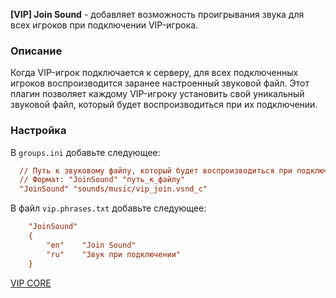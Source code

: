 **[VIP] Join Sound** - добавляет возможность проигрывания звука для всех игроков при подключении VIP-игрока.

### Описание
Когда VIP-игрок подключается к серверу, для всех подключенных игроков воспроизводится заранее настроенный звуковой файл. Этот плагин позволяет каждому VIP-игроку установить свой уникальный звуковой файл, который будет воспроизводиться при их подключении.

### Настройка
В `groups.ini` добавьте следующее:

```ini
  // Путь к звуковому файлу, который будет воспроизводиться при подключении VIP-игрока
  // Формат: "JoinSound" "путь_к_файлу"
  "JoinSound" "sounds/music/vip_join.vsnd_c"
```
В файл `vip.phrases.txt` добавьте следующее:
```ini
    "JoinSound"
    {
        "en"    "Join Sound"
        "ru"    "Звук при подключении"
    }
```
[VIP CORE](https://csdevs.net/resources/vip-core.511/)
